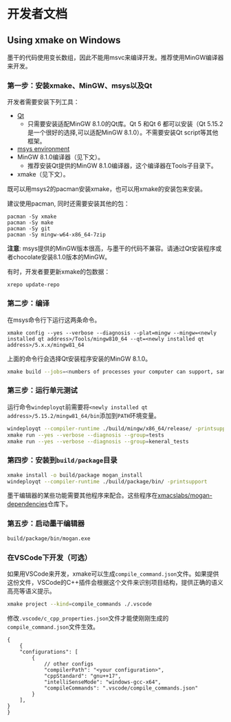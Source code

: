 # 开发者文档
## Using xmake on Windows
墨干的代码使用变长数组，因此不能用msvc来编译开发。推荐使用MinGW编译器来开发。

### 第一步：安装xmake、MinGW、msys以及Qt
开发者需要安装下列工具：

* [Qt](https://www.qt.io/download)
    * 只需要安装适配MinGW 8.1.0的Qt库。Qt 5 和Qt 6 都可以安装（Qt 5.15.2是一个很好的选择,可以适配MinGW 8.1.0）。不需要安装Qt script等其他框架。
* [msys environment](https://github.com/msys2/msys2-installer/releases)
* MinGW 8.1.0编译器（见下文）。
    * 推荐安装Qt提供的MinGW 8.1.0编译器，这个编译器在Tools子目录下。
* xmake（见下文）。

既可以用msys2的pacman安装xmake，也可以用xmake的安装包来安装。

建议使用pacman, 同时还需要安装其他的包：

```
pacman -Sy xmake
pacman -Sy make
pacman -Sy git
pacman -Sy mingw-w64-x86_64-7zip
```

**注意**: msys提供的MinGW版本很高，与墨干的代码不兼容。请通过Qt安装程序或者chocolate安装8.1.0版本的MinGW。

有时，开发者要更新xmake的包数据：
``` pwsh
xrepo update-repo
```

### 第二步：编译
在msys命令行下运行这两条命令。

```
xmake config --yes --verbose --diagnosis --plat=mingw --mingw=<newly installed qt address>/Tools/mingw810_64 --qt=<newly installed qt address>/5.x.x/mingw81_64
```

上面的命令行会选择Qt安装程序安装的MinGW 8.1.0。

``` bash
xmake build --jobs=<numbers of processes your computer can support, same as make>
```

### 第三步：运行单元测试

运行命令`windeployqt`前需要将`<newly installed qt address>/5.15.2/mingw81_64/bin`添加到`PATH`环境变量。

``` bash
windeployqt --compiler-runtime ./build/mingw/x86_64/release/ -printsupport
xmake run --yes --verbose --diagnosis --group=tests
xmake run --yes --verbose --diagnosis --group=keneral_tests
```

### 第四步：安装到`build/package`目录
``` bash
xmake install -o build/package mogan_install
windeployqt --compiler-runtime ./build/package/bin/ -printsupport
```

墨干编辑器的某些功能需要其他程序来配合。这些程序在[xmacslabs/mogan-dependencies](https://github.com/XmacsLabs/mogan-dependencies)仓库下。

### 第五步：启动墨干编辑器
``` bash
build/package/bin/mogan.exe
```

### 在VSCode下开发（可选）
如果用VSCode来开发，xmake可以生成`compile_command.json`文件。如果提供这份文件，VSCode的C++插件会根据这个文件来识别项目结构，提供正确的语义高亮等语义提示。
```bash
xmake project --kind=compile_commands ./.vscode
```

修改`.vscode/c_cpp_properties.json`文件才能使刚刚生成的`compile_command.json`文件生效。
```jsonc
{
    {
    "configurations": [
        {
            // other configs
            "compilerPath": "<your configuration>",
            "cppStandard": "gnu++17",
            "intelliSenseMode": "windows-gcc-x64",
            "compileCommands": ".vscode/compile_commands.json"
        }
    ],
}
}
```
